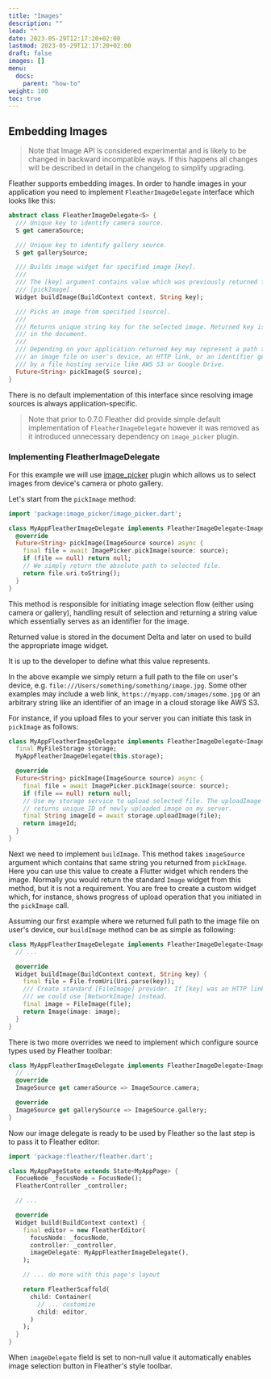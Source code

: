 ```yaml
---
title: "Images"
description: ""
lead: ""
date: 2023-05-29T12:17:20+02:00
lastmod: 2023-05-29T12:17:20+02:00
draft: false
images: []
menu:
  docs:
    parent: "how-to"
weight: 100
toc: true
---
```


## Embedding Images

> Note that Image API is considered experimental and is likely to be
> changed in backward incompatible ways. If this happens all changes will be
> described in detail in the changelog to simplify upgrading.

Fleather supports embedding images. In order to handle images in
your application you need to implement `FleatherImageDelegate` interface which
looks like this:

```dart
abstract class FleatherImageDelegate<S> {
  /// Unique key to identify camera source.
  S get cameraSource;

  /// Unique key to identify gallery source.
  S get gallerySource;

  /// Builds image widget for specified image [key].
  ///
  /// The [key] argument contains value which was previously returned from
  /// [pickImage].
  Widget buildImage(BuildContext context, String key);

  /// Picks an image from specified [source].
  ///
  /// Returns unique string key for the selected image. Returned key is stored
  /// in the document.
  ///
  /// Depending on your application returned key may represent a path to
  /// an image file on user's device, an HTTP link, or an identifier generated
  /// by a file hosting service like AWS S3 or Google Drive.
  Future<String> pickImage(S source);
}
```

There is no default implementation of this interface since resolving image
sources is always application-specific.

> Note that prior to 0.7.0 Fleather did provide simple default implementation of
> `FleatherImageDelegate` however it was removed as it introduced unnecessary
> dependency on `image_picker` plugin.

### Implementing FleatherImageDelegate

For this example we will use [image_picker](https://pub.dev/packages/image_picker)
plugin which allows us to select images from device's camera or photo gallery.

Let's start from the `pickImage` method:

```dart
import 'package:image_picker/image_picker.dart';

class MyAppFleatherImageDelegate implements FleatherImageDelegate<ImageSource> {
  @override
  Future<String> pickImage(ImageSource source) async {
    final file = await ImagePicker.pickImage(source: source);
    if (file == null) return null;
    // We simply return the absolute path to selected file.
    return file.uri.toString();
  }
}
```

This method is responsible for initiating image selection flow (either using
camera or gallery), handling result of selection and returning a string value
which essentially serves as an identifier for the image.

Returned value is stored in the document Delta and later on used to build the
appropriate image widget.

It is up to the developer to define what this value represents.

In the above example we simply return a full path to the file on user's device,
e.g. `file:///Users/something/something/image.jpg`. Some other examples
may include a web link, `https://myapp.com/images/some.jpg` or an
arbitrary string like an identifier of an image in a cloud storage like AWS S3.

For instance, if you upload files to your server you can initiate this task
in `pickImage` as follows:

```dart
class MyAppFleatherImageDelegate implements FleatherImageDelegate<ImageSource> {
  final MyFileStorage storage;
  MyAppFleatherImageDelegate(this.storage);

  @override
  Future<String> pickImage(ImageSource source) async {
    final file = await ImagePicker.pickImage(source: source);
    if (file == null) return null;
    // Use my storage service to upload selected file. The uploadImage method
    // returns unique ID of newly uploaded image on my server.
    final String imageId = await storage.uploadImage(file);
    return imageId;
  }
}
```

Next we need to implement `buildImage`. This method takes `imageSource` argument
which contains that same string you returned from `pickImage`. Here you can
use this value to create a Flutter widget which renders the image. Normally
you would return the standard `Image` widget from this method, but it is not
a requirement. You are free to create a custom widget which, for instance,
shows progress of upload operation that you initiated in the `pickImage` call.

Assuming our first example where we returned full path to the image file on
user's device, our `buildImage` method can be as simple as following:

```dart
class MyAppFleatherImageDelegate implements FleatherImageDelegate<ImageSource> {
  // ...

  @override
  Widget buildImage(BuildContext context, String key) {
    final file = File.fromUri(Uri.parse(key));
    /// Create standard [FileImage] provider. If [key] was an HTTP link
    /// we could use [NetworkImage] instead.
    final image = FileImage(file);
    return Image(image: image);
  }
}
```

There is two more overrides we need to implement which configure source types
used by Fleather toolbar:

```dart
class MyAppFleatherImageDelegate implements FleatherImageDelegate<ImageSource> {
  // ...
  @override
  ImageSource get cameraSource => ImageSource.camera;

  @override
  ImageSource get gallerySource => ImageSource.gallery;
}
```

Now our image delegate is ready to be used by Fleather so the last step is to
pass it to Fleather editor:

```dart
import 'package:fleather/fleather.dart';

class MyAppPageState extends State<MyAppPage> {
  FocueNode _focusNode = FocusNode();
  FleatherController _controller;

  // ...

  @override
  Widget build(BuildContext context) {
    final editor = new FleatherEditor(
      focusNode: _focusNode,
      controller: _controller,
      imageDelegate: MyAppFleatherImageDelegate(),
    );

    // ... do more with this page's layout

    return FleatherScaffold(
      child: Container(
        // ... customize
        child: editor,
      )
    );
  }
}
```

When `imageDelegate` field is set to non-null value it automatically enables
image selection button in Fleather's style toolbar.
